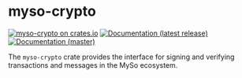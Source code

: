 # myso-crypto

[![myso-crypto on crates.io](https://img.shields.io/crates/v/myso-crypto)](https://crates.io/crates/myso-crypto)
[![Documentation (latest release)](https://img.shields.io/badge/docs-latest-brightgreen)](https://docs.rs/myso-crypto)
[![Documentation (master)](https://img.shields.io/badge/docs-master-59f)](https://mystenlabs.github.io/myso-rust-sdk/myso_crypto/)

The `myso-crypto` crate provides the interface for signing and verifying
transactions and messages in the MySo ecosystem.

